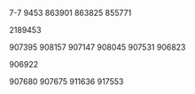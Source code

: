 



7-7
9453
863901
863825
855771


2189453



907395
908157
907147
908045
907531
906823

906922

907680
907675
911636
917553





